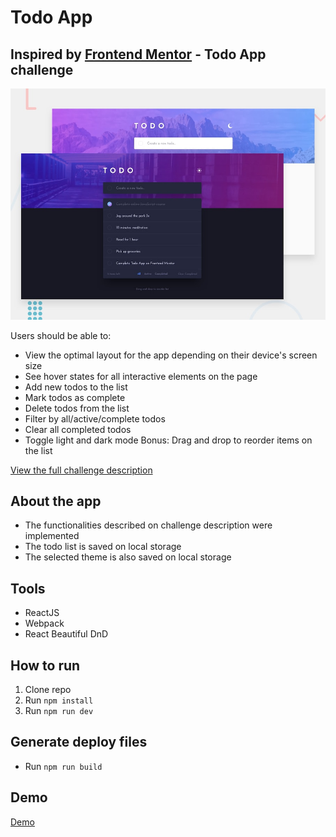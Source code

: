 # Todo App

## Inspired by [Frontend Mentor](https://www.frontendmentor.io/) - Todo App challenge

![Drag Racing](./src/assets/desktop-preview.jpg)

Users should be able to:

- View the optimal layout for the app depending on their device's screen size
- See hover states for all interactive elements on the page
- Add new todos to the list
- Mark todos as complete
- Delete todos from the list
- Filter by all/active/complete todos
- Clear all completed todos
- Toggle light and dark mode
  Bonus: Drag and drop to reorder items on the list

[View the full challenge description](https://www.frontendmentor.io/challenges/todo-app-Su1_KokOW)

## About the app

- The functionalities described on challenge description were implemented
- The todo list is saved on local storage
- The selected theme is also saved on local storage

## Tools

- ReactJS
- Webpack
- React Beautiful DnD

## How to run

1. Clone repo
2. Run `npm install`
3. Run `npm run dev`

## Generate deploy files

- Run `npm run build`

## Demo

[Demo](https://todo-app-fmentor.netlify.app/)
